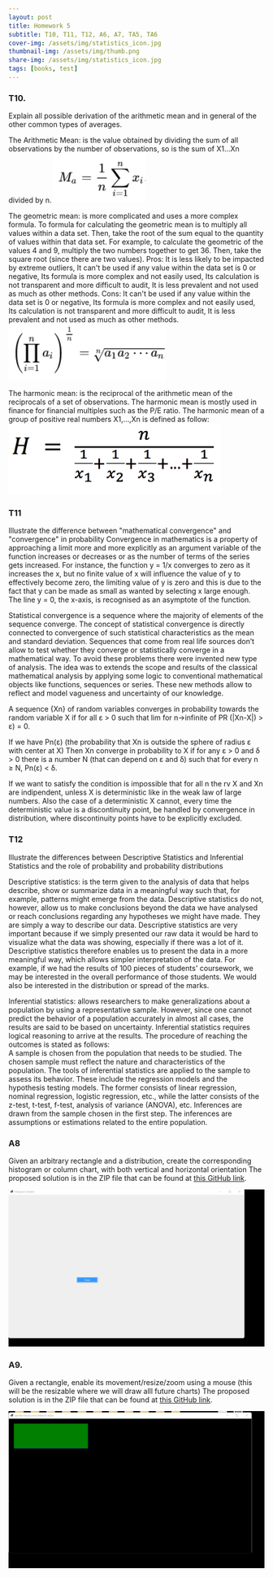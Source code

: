 ```yaml
---
layout: post
title: Homework 5
subtitle: T10, T11, T12, A6, A7, TA5, TA6
cover-img: /assets/img/statistics_icon.jpg
thumbnail-img: /assets/img/thumb.png
share-img: /assets/img/statistics_icon.jpg
tags: [books, test]
---
```





### T10. 
Explain all possible derivation of the arithmetic mean and in general of the other common types of averages.

The Arithmetic Mean:
is the value obtained by dividing the sum of all observations by the number of observations, so is the sum of X1…Xn divided by n.
![](assets/img/Homework5_T10.png)

The geometric mean:
is more complicated and uses a more complex formula. To formula for calculating the geometric mean is to multiply all values within a data set. Then, take the root of the sum equal to the quantity of values within that data set. For example, to calculate the geometric of the values 4 and 9, multiply the two numbers together to get 36. Then, take the square root (since there are two values). 
Pros:
It is less likely to be impacted by extreme outliers, It can't be used if any value within the data set is 0 or negative, Its formula is more complex and not easily used, Its calculation is not transparent and more difficult to audit, It is less prevalent and not used as much as other methods.
Cons: It can't be used if any value within the data set is 0 or negative, Its formula is more complex and not easily used, Its calculation is not transparent and more difficult to audit, It is less prevalent and not used as much as other methods.
![](assets/img/Homework5.1_T10.png)



The harmonic mean:
is the reciprocal of the arithmetic mean of the reciprocals of a set of observations. The harmonic mean is mostly used in finance for financial multiples such as the P/E ratio. The harmonic mean of a group of positive real numbers X1,…,Xn is defined as follow:
![](assets/img/Homework5.2_T10.png)




### T11
Illustrate the difference between "mathematical convergence" and "convergence" in probability
Convergence in mathematics is a property of approaching a limit more and more explicitly as an argument variable of the function increases or decreases or as the number of terms of the series gets increased. For instance, the function y = 1/x converges to zero as it increases the x, but no finite value of x will influence the value of y to effectively become zero, the limiting value of y is zero and this is due to the fact that y can be made as small as wanted by selecting x large enough. The line y = 0, the x-axis, is recognised as an asymptote of the function.

Statistical convergence is a sequence where the majority of elements of the sequence converge. The concept of statistical convergence is directly connected to convergence of such statistical characteristics as the mean and standard deviation. Sequences that come from real life sources don’t allow to test whether they converge or statistically converge in a mathematical way. To avoid these problems there were invented new type of analysis. The idea was to extends the scope and results of the classical mathematical analysis by applying some logic to conventional mathematical objects like functions, sequences or series. These new methods allow to reflect and model vagueness and uncertainty of our knowledge.

A sequence {Xn} of random variables converges in probability towards the random variable X if for all ε > 0 such that lim for n->infinite of PR (|Xn-X|) >  ε) = 0.

If we have Pn(ε) (the probability that Xn is outside the sphere of radius ε with center at X) Then Xn converge in probability to X if for any ε > 0 and δ > 0 there is a number N (that can depend on ε and δ) such that for every n ≥ N, Pn(ε) < δ.

If we want to satisfy the condition is impossible that for all n the rv X and Xn are indipendent, unless X is deterministic like in the weak law of large numbers. Also the case of a deterministic X cannot, every time the deterministic value is a discontinuity point, be handled by convergence in distribution, where discontinuity points have to be explicitly excluded.


### T12
Illustrate the differences between Descriptive Statistics and Inferential Statistics and the role of probability and probability distributions

Descriptive statistics:
is the term given to the analysis of data that helps describe, show or summarize data in a meaningful way such that, for example, patterns might emerge from the data. Descriptive statistics do not, however, allow us to make conclusions beyond the data we have analysed or reach conclusions regarding any hypotheses we might have made. They are simply a way to describe our data.
Descriptive statistics are very important because if we simply presented our raw data it would be hard to visualize what the data was showing, especially if there was a lot of it. Descriptive statistics therefore enables us to present the data in a more meaningful way, which allows simpler interpretation of the data. For example, if we had the results of 100 pieces of students' coursework, we may be interested in the overall performance of those students. We would also be interested in the distribution or spread of the marks.

Inferential statistics:
allows researchers to make generalizations about a population by using a representative sample. However, since one cannot predict the behavior of a population accurately in almost all cases, the results are said to be based on uncertainty.
Inferential statistics requires logical reasoning to arrive at the results. The procedure of reaching the outcomes is stated as follows:   
A sample is chosen from the population that needs to be studied. The chosen sample must reflect the nature and characteristics of the population.
The tools of inferential statistics are applied to the sample to assess its behavior. These include the regression models and the hypothesis testing models. The former consists of linear regression, nominal regression, logistic regression, etc., while the latter consists of the z-test, t-test, f-test, analysis of variance (ANOVA), etc.
Inferences are drawn from the sample chosen in the first step. The inferences are assumptions or estimations related to the entire population.

### A8 
Given an arbitrary rectangle and a distribution, create the corresponding histogram or column chart, with both vertical and horizontal orientation
The proposed solution is in the ZIP file that can be found at [this GitHub link](https://github.com/loris30/StatisticsHomework/).

![](/assets/GIF/Homework5.1.gif)

### A9. 
Given a rectangle, enable its movement/resize/zoom using a mouse (this will be the resizable where we will draw alll future charts)
The proposed solution is in the ZIP file that can be found at [this GitHub link](https://github.com/loris30/StatisticsHomework/).

![](/assets/GIF/Homework5.2.gif)
